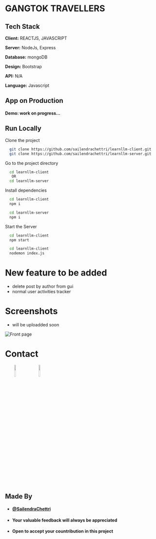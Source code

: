 
# GANGTOK TRAVELLERS

## Tech Stack

**Client:** REACTJS, JAVASCRIPT

**Server:** NodeJs, Express

**Database:** mongoDB

**Design:** Bootstrap

**API:**  N/A

**Language:** Javascript
  
## App on Production


#### Demo: work on progress...

## Run Locally

Clone the project

```bash
  git clone https://github.com/sailendrachettri/learnllm-client.git
  git clone https://github.com/sailendrachettri/learnllm-server.git
```

Go to the project directory

```bash 
  cd learnllm-client
   OR 
  cd learnllm-server

```

Install dependencies

```bash
  cd learnllm-client
  npm i

  cd learnllm-server
  npm i
```

Start the Server

```bash
  cd learnllm-client
  npm start

  cd learnllm-client
  nodemon index.js
```

# New feature to be added
- delete post by author from gui
- normal user activities tracker

# Screenshots
- will be uploadded soon
<p><img src="https://drive.google.com/uc?export=view&id=1jnW8docD3joy3EDHlK_uKKgXMGmwSboy" alt="Front page"></p>

# Contact
<p><span style="margin-right: 30px;"></span><a href="https://www.linkedin.com/in/sailendrachettri/"><img target="_blank" src="https://cdn.jsdelivr.net/gh/devicons/devicon/icons/linkedin/linkedin-original.svg" style="width: 10%;"></a><span style="margin-right: 30px;"></span><a href="https://github.com/sailendrachettri/"><img target="_blank" src="https://cdn.jsdelivr.net/gh/devicons/devicon/icons/github/github-original.svg" style="width: 10%;"></a></p>


## Made By
- #### [@SailendraChettri](https://instagram.com/01_sailendra)
- #### Your valuable feedback will always be appreciated
- #### Open to accept your countribution in this project